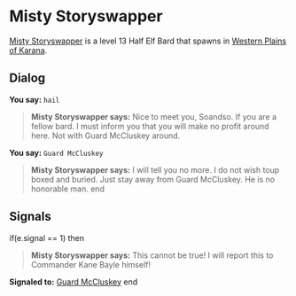 # Misty Storyswapper



[Misty Storyswapper](/npc/12100) is a level 13 Half Elf Bard that spawns in [Western Plains of Karana](/zone/12).



## Dialog

**You say:** `hail`



>**Misty Storyswapper says:** Nice to meet you, Soandso. If you are a fellow bard. I must inform you that you will make no profit around here. Not with Guard McCluskey around.

**You say:** `Guard McCluskey`



>**Misty Storyswapper says:** I will tell you no more. I do not wish toup boxed and buried. Just stay away from Guard McCluskey. He is no honorable man.
end



## Signals

if(e.signal == 1) then


>**Misty Storyswapper says:** This cannot be true! I will report this to Commander Kane Bayle himself!


**Signaled to:**  [Guard McCluskey](/npc/12090)
end

